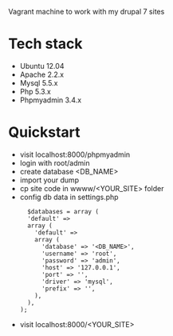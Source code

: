 
Vagrant machine to work with my drupal 7 sites

# Tech stack
* Ubuntu 12.04
* Apache 2.2.x
* Mysql 5.5.x
* Php 5.3.x
* Phpmyadmin 3.4.x

# Quickstart
* visit localhost:8000/phpmyadmin
* login with root/admin
* create database <DB_NAME>
* import your dump
* cp site code in wwww/<YOUR_SITE> folder
* config db data in settings.php
    ```
      $databases = array (
      'default' => 
      array (
        'default' => 
        array (
          'database' => '<DB_NAME>',
          'username' => 'root',
          'password' => 'admin',
          'host' => '127.0.0.1',
          'port' => '',
          'driver' => 'mysql',
          'prefix' => '',
        ),
      ),
    );
    ```
* visit localhost:8000/<YOUR_SITE>
